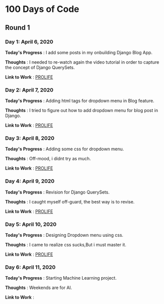 # 100 Days of Code

## Round 1

### Day 1: April 6, 2020

**Today's Progress** : I add some posts in my onbuilding Django Blog App.

**Thoughts** : I needed to re-watch again the video tutorial in order to capture the concept of Django QuerySets.

**Link to Work** : [PROLIFE](https://github.com/lodyne/PROLIFE)

### Day 2: April 7, 2020

**Today's Progress** : Adding html tags for dropdown menu in Blog feature.

**Thoughts** : I tried to figure out how to add dropdown menu for blog post in Django.

**Link to Work** : [PROLIFE](https://github.com/lodyne/PROLIFE)

### Day 3: April 8, 2020

**Today's Progress** : Adding some css for dropdown menu.

**Thoughts** : Off-mood, i didnt try as much.

**Link to Work** : [PROLIFE](https://github.com/lodyne/PROLIFE)

### Day 4: April 9, 2020

**Today's Progress** : Revision for Django QuerySets.

**Thoughts** : I caught myself off-guard, the best way is to revise.

**Link to Work** : [PROLIFE](https://github.com/lodyne/PROLIFE)

### Day 5: April 10, 2020

**Today's Progress** : Designing Dropdown menu using css.

**Thoughts** : I came to realize css sucks,But i must master it.

**Link to Work** : [PROLIFE](https://github.com/lodyne/PROLIFE)

### Day 6: April 11, 2020

**Today's Progress** : Starting Machine Learning project.

**Thoughts** : Weekends are for AI.

**Link to Work** :

